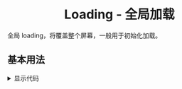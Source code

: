 <h1 align="center">
Loading - 全局加载
</h1>

全局 loading，将覆盖整个屏幕，一般用于初始化加载。

<script setup>
import { defineAsyncComponent } from 'vue';
import '../packages/style.css';

const LoadingDemoBasic = defineAsyncComponent(() => {
  return import('../demos/loading/DemoBasic')
})
</script>

## 基本用法

<ClientOnly>
<LoadingDemoBasic></LoadingDemoBasic>
</ClientOnly>

<details>
<summary>显示代码</summary>

<<< @/demos/loading/DemoBasic.jsx

</details>
